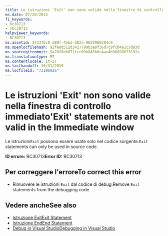 ```yaml
---
title: Le istruzioni 'Exit' non sono valide nella finestra di controllo immediato
ms.date: 07/20/2015
f1_keywords:
- bc30713
- vbc30713
helpviewer_keywords:
- BC30713
ms.assetid: 343376c8-d89f-4ebd-b82a-9652966294c9
ms.openlocfilehash: 92fe8d512d3427799b3e8f36d7c9fcb4a1c5d03d
ms.sourcegitcommit: 5a28f8eb071fcc09b045b0c4ae4b96898673192e
ms.translationtype: MT
ms.contentlocale: it-IT
ms.lasthandoff: 10/31/2019
ms.locfileid: "73196926"
---
```

# <a name="exit-statements-are-not-valid-in-the-immediate-window"></a><span data-ttu-id="69544-102">Le istruzioni 'Exit' non sono valide nella finestra di controllo immediato</span><span class="sxs-lookup"><span data-stu-id="69544-102">'Exit' statements are not valid in the Immediate window</span></span>
<span data-ttu-id="69544-103">Le istruzioni`Exit` possono essere usate solo nel codice sorgente.</span><span class="sxs-lookup"><span data-stu-id="69544-103">`Exit` statements can only be used in source code.</span></span>  
  
 <span data-ttu-id="69544-104">**ID errore:** BC30713</span><span class="sxs-lookup"><span data-stu-id="69544-104">**Error ID:** BC30713</span></span>  
  
## <a name="to-correct-this-error"></a><span data-ttu-id="69544-105">Per correggere l'errore</span><span class="sxs-lookup"><span data-stu-id="69544-105">To correct this error</span></span>  
  
- <span data-ttu-id="69544-106">Rimuovere le istruzioni `Exit` dal codice di debug.</span><span class="sxs-lookup"><span data-stu-id="69544-106">Remove `Exit` statements from the debugging code.</span></span>  
  
## <a name="see-also"></a><span data-ttu-id="69544-107">Vedere anche</span><span class="sxs-lookup"><span data-stu-id="69544-107">See also</span></span>

- [<span data-ttu-id="69544-108">Istruzione Exit</span><span class="sxs-lookup"><span data-stu-id="69544-108">Exit Statement</span></span>](../../visual-basic/language-reference/statements/exit-statement.md)
- [<span data-ttu-id="69544-109">Istruzione End</span><span class="sxs-lookup"><span data-stu-id="69544-109">End Statement</span></span>](../../visual-basic/language-reference/statements/end-statement.md)
- [<span data-ttu-id="69544-110">Debug in Visual Studio</span><span class="sxs-lookup"><span data-stu-id="69544-110">Debugging in Visual Studio</span></span>](/visualstudio/debugger/debugger-feature-tour)
